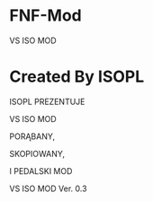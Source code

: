 # FNF-Mod
VS ISO MOD

# Created By ISOPL





ISOPL PREZENTUJE




VS ISO MOD



PORĄBANY,


SKOPIOWANY,


I PEDALSKI MOD









VS ISO MOD
Ver. 0.3
